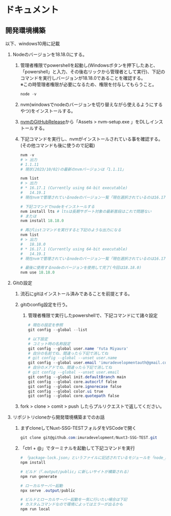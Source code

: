 # ドキュメント

## 開発環境構築

以下、windows10用に記載

1. Nodeのバージョンを18.18.0にする。
    1. 管理者権限でpowershellを起動し(Windowsボタンを押下したあと、「powershell」と入力、その後右リックから管理者として実行)、下記のコマンドを実行しバージョンが18.18.0であることを確認する。  
    ※この時管理者権限が必要になるため、権限を付与してもらうこと。

        ```ps1
        node -v
        ```

    2. nvm(windowsでnodeのバージョンを切り替えながら使えるようにするやつ)をインストールする。
    3. [nvmのGitHubRelease](https://github.com/coreybutler/nvm-windows/releases)から「Assets > nvm-setup.exe
    」をDLしインストールする。
    4. 下記コマンドを実行し、nvmがインストールされている事を確認する。(その他コマンドも後に使うので記載)

        ```ps1
        nvm -v
        # > 出力
        # 1.1.11
        # 現状(2023/10/02)の最新のnvmバージョンは「1.1.11」

        nvm list
        # > 出力
        # * 16.17.1 (Currently using 64-bit executable)
        #   14.19.1
        # 現在nvmで管理されているnodeのバージョン一覧「現在選択されているのは16.17.1」

        # 下記コマンドでnodeをインストールする
        nvm install lts # ltsは長期サポート対象の最新普段はこれで問題ない
        # または
        nvm install 18.18.0

        # 再びlistコマンドを実行すると下記のような出力になる
        nvm list
        # > 出力
        #   18.18.0
        # * 16.17.1 (Currently using 64-bit executable)
        #   14.19.1
        # 現在nvmで管理されているnodeのバージョン一覧「現在選択されているのは16.17.1」

        # 最後に使用するnodeのバージョンを使用して完了(今回は18.18.0)
        nvm use 18.18.0
        ```

2. Gitの設定
   1. 流石にgitはインストール済みであることを前提とする。
   2. gitのconfig設定を行う。
      1. 管理者権限で実行したpowershellで、下記コマンドにて諸々設定

            ```ps1
            # 現在の設定を参照
            git config --global --list

            # 以下設定
            # コミット時の名称設定
            git config --global user.name 'Yuta Miyaura'
            # 自分の名前でね、間違ったら下記で消してね
            # git config --global --unset user.name
            git config --global user.email 'imuradevelopmentauth@gmail.com'
            # 自分のメアドでね、間違ったら下記で消してね
            # git config --global --unset user.email
            git config --global init.defaultBranch main
            git config --global core.autocrlf false
            git config --global core.ignorecase false
            git config --global color.ui true
            git config --global core.quotepath false
            ```

   3. fork > clone > comit > push したらプルリクエストで返してください。

3. リポジトリcloneから開発環境構築までのお話
   1. まずcloneしてNuxt-SSG-TESTフォルダをVSCodeで開く

        ```ps1
        git clone git@github.com:imuradevelopment/Nuxt3-SSG-TEST.git
        ```

   2. 「ctrl + @」でターミナルを起動して下記コマンドを実行

        ```ps1
        # 「package-lock.json」というファイルに記述されているモジュールを「node_modules」という所にインストールしている
        npm install

        # ビルド（「.output/public」に新しいサイトが構築される）
        npm run generate 

        # ローカルサーバー起動
        npx serve .output/public

        # ビルドとローカルサーバー起動を一気に行いたい場合は下記
        # カスタムコマンドなので環境によってはエラーが出るかも
        npm run local
        ```
